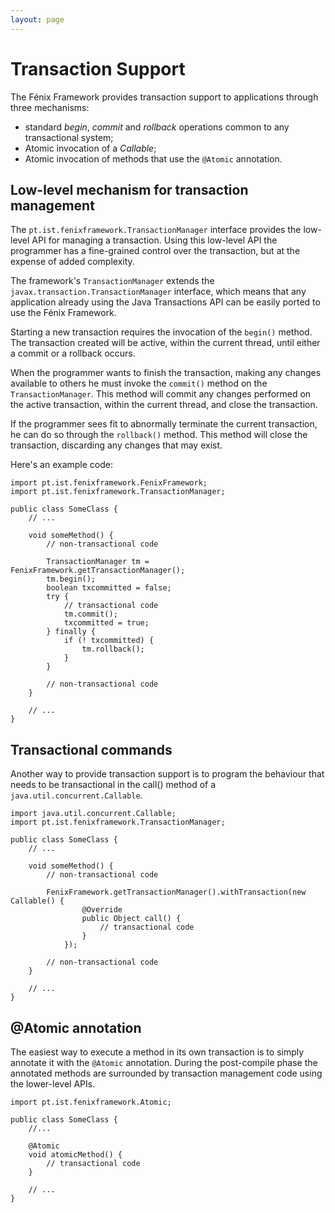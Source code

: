 ```yaml
---
layout: page
---
```


# Transaction Support

The Fénix Framework provides transaction support to applications through three
mechanisms:

  * standard *begin*, *commit* and *rollback* operations common to any
    transactional system;
  * Atomic invocation of a *Callable*;
  * Atomic invocation of methods that use the `@Atomic` annotation.

## Low-level mechanism for transaction management

The `pt.ist.fenixframework.TransactionManager` interface provides the
low-level API for managing a transaction. Using this low-level API the
programmer has a fine-grained control over the transaction, but at the expense
of added complexity.

The framework's `TransactionManager` extends the
`javax.transaction.TransactionManager` interface, which means that any
application already using the Java Transactions API can be easily ported to
use the Fénix Framework.

Starting a new transaction requires the invocation of the `begin()` method.
The transaction created will be active, within the current thread, until
either a commit or a rollback occurs.

When the programmer wants to finish the transaction, making any changes
available to others he must invoke the `commit()` method on the
`TransactionManager`. This method will commit any changes performed on the
active transaction, within the current thread, and close the transaction.

If the programmer sees fit to abnormally terminate the current transaction, he
can do so through the `rollback()` method. This method will close the
transaction, discarding any changes that may exist.

Here's an example code:

    import pt.ist.fenixframework.FenixFramework;
    import pt.ist.fenixframework.TransactionManager;

    public class SomeClass {
        // ...

        void someMethod() {
            // non-transactional code
            
            TransactionManager tm = FenixFramework.getTransactionManager();
            tm.begin();
            boolean txcommitted = false;
            try {
                // transactional code
                tm.commit();
                txcommitted = true;
            } finally {
                if (! txcommitted) {
                    tm.rollback();
                }
            }

            // non-transactional code
        }

        // ...
    }

## Transactional commands

Another way to provide transaction support is to program the behaviour that
needs to be transactional in the call() method of a
`java.util.concurrent.Callable`.

    import java.util.concurrent.Callable;
    import pt.ist.fenixframework.TransactionManager;

    public class SomeClass {
        // ...

        void someMethod() {
            // non-transactional code

            FenixFramework.getTransactionManager().withTransaction(new Callable() {
                    @Override
                    public Object call() {
                        // transactional code
                    }
                });

            // non-transactional code
        }

        // ...
    }

## @Atomic annotation

The easiest way to execute a method in its own transaction is to simply
annotate it with the `@Atomic` annotation. During the post-compile phase the
annotated methods are surrounded by transaction management code using the
lower-level APIs.

    import pt.ist.fenixframework.Atomic;
    
    public class SomeClass {
        //...

        @Atomic
        void atomicMethod() {
            // transactional code
        }

        // ...
    }

